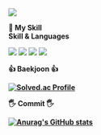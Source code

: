<img src="https://capsule-render.vercel.app/api?type=waving&color=auto&height=300&section=header&text=Hello%20World&fontSize=90" />

<b>💪 My Skill </b> <br>
<b> Skill & Languages </b> <br>

<img src="https://img.shields.io/badge/Android-3DDC84?style=flat-square&logo=Android&logoColor=white"/> <img src="https://img.shields.io/badge/Python-0000ff?style=flat-square&logo=python&logoColor=white"/> <img src="https://img.shields.io/badge/LabView-ffD400?style=flat-square&logo=labview&logoColor=white"/> <img src="https://img.shields.io/badge/mysql-8977AD?style=flat-square&logo=mysql&logoColor=white"/>

<b> 👍 Baekjoon 👍 </br>

[![Solved.ac Profile](http://mazassumnida.wtf/api/v2/generate_badge?boj=d123)](https://solved.ac/d123/)



<b> 🖐 Commit 🖐 </b> <br>

[![Anurag's GitHub stats](https://github-readme-stats.vercel.app/api?username=cho123456789)](https://github.com/anuraghazra/github-readme-stats)
